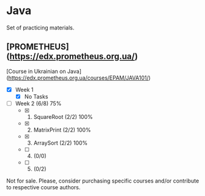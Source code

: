 # Java
Set of practicing materials.

## [PROMETHEUS] (https://edx.prometheus.org.ua/)
[Course in Ukrainian on Java] (https://edx.prometheus.org.ua/courses/EPAM/JAVA101/)

- [x] Week 1
  - [x] No Tasks
- [ ] Week 2 (6/8) 75%
  - [x] 1. SquareRoot (2/2) 100%
  - [x] 2. MatrixPrint (2/2) 100%
  - [x] 3. ArraySort (2/2) 100%
  - [ ] 4. (0/0)
  - [ ] 5. (0/2)

Not for sale. Please, consider purchasing specific courses and/or contribute to respective course authors.
